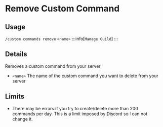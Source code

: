 # Remove Custom Command

## Usage
`/custom commands remove` `<name>`
:::info[`Manage Guild`]
:::

## Details
Removes a custom command from your server
+ `<name>` The name of the custom command you want to delete from your server

## Limits
+ There may be errors if you try to create/delete more than 200 commands per day. This is a limit imposed by Discord so I can not change it.

